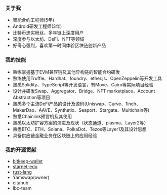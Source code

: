 ### 关于我
- 智能合约工程师(5年)
- Android研发工程师(3年)
- 比特币忠实粉丝、多年链上深度用户
- 深度参与以太坊、DeFi、NFT等领域
- 好奇心强烈，喜欢第一时间体验区块链创新产品

### 我的技能
- 熟练掌握基于EVM兼容链及其他异构链的智能合约研发
- 熟练使用Truffle、Hardhat、foundry、ether.js、OpenZeppelin等开发工具
- 熟悉Solidity、TypeScript等开发语言，有Move、Cairo等实际项目经验
- 设计并研发Swap、Aggregator、Bridge、NFT marketplace、Account Abstraction等项目
- 熟悉多个主流DeFi产品的设计及源码(Uniswap、Curve、1inch、MakerDao、AAVE、Synthetix、Seaport、Stargate、Multichain等)
- 熟悉Chainlink预言机及其使用
- 熟悉以太坊扩容方案的演进及现状（状态通道、plasma、Layer2等）
- 熟悉BTC、ETH、Solana、PolkaDot、Tezos等Layer1及其设计思想
- 具备供应链金融业务在区块链上的应用经验

### 我的开源贡献
- [bitkeep-wallet](https://github.com/bitkeepwallet)
- [starnet-edu](https://github.com/starknet-edu)
- [rust-lang](https://github.com/rust-lang/rustlings)
- Yamswap(owner)
- citahub
- lbc-team
